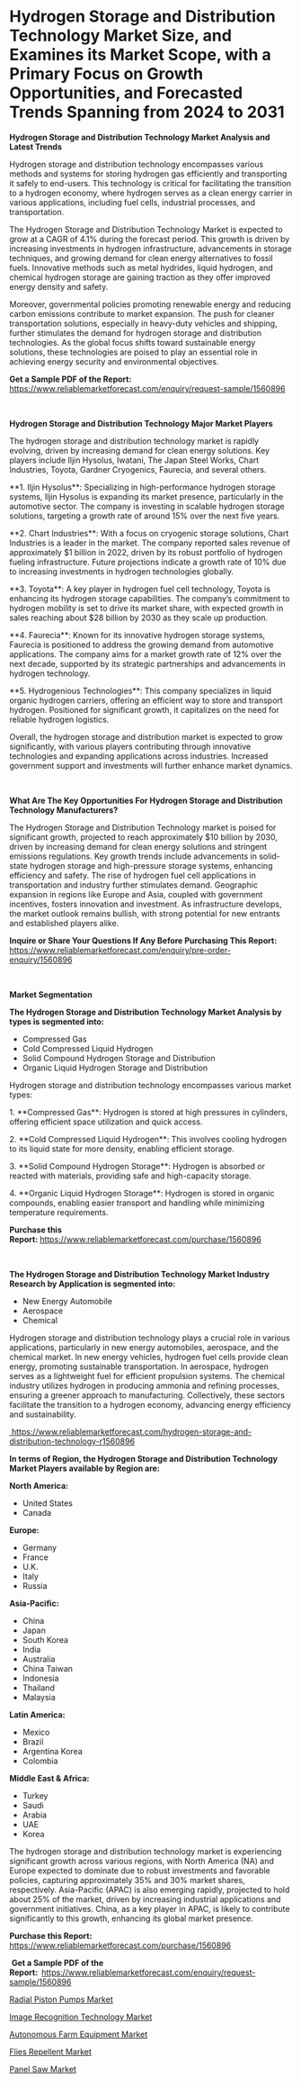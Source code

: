 <p><h1>Hydrogen Storage and Distribution Technology Market Size, and Examines its Market Scope, with a Primary Focus on Growth Opportunities, and Forecasted Trends Spanning from 2024 to 2031</h1></p><p><strong>Hydrogen Storage and Distribution Technology Market Analysis and Latest Trends</strong></p>
<p><p>Hydrogen storage and distribution technology encompasses various methods and systems for storing hydrogen gas efficiently and transporting it safely to end-users. This technology is critical for facilitating the transition to a hydrogen economy, where hydrogen serves as a clean energy carrier in various applications, including fuel cells, industrial processes, and transportation.</p><p>The Hydrogen Storage and Distribution Technology Market is expected to grow at a CAGR of 4.1% during the forecast period. This growth is driven by increasing investments in hydrogen infrastructure, advancements in storage techniques, and growing demand for clean energy alternatives to fossil fuels. Innovative methods such as metal hydrides, liquid hydrogen, and chemical hydrogen storage are gaining traction as they offer improved energy density and safety.</p><p>Moreover, governmental policies promoting renewable energy and reducing carbon emissions contribute to market expansion. The push for cleaner transportation solutions, especially in heavy-duty vehicles and shipping, further stimulates the demand for hydrogen storage and distribution technologies. As the global focus shifts toward sustainable energy solutions, these technologies are poised to play an essential role in achieving energy security and environmental objectives.</p></p>
<p><strong>Get a Sample PDF of the Report:&nbsp;</strong> <a href="https://www.reliablemarketforecast.com/enquiry/request-sample/1560896?utm_campaign=1169&utm_medium=2&utm_source=Github&utm_content=ia&utm_term=17112024&utm_id=hydrogen-storage-and-distribution-technology">https://www.reliablemarketforecast.com/enquiry/request-sample/1560896</a></p>
<p>&nbsp;</p>
<p><strong>Hydrogen Storage and Distribution Technology Major Market Players</strong></p>
<p><p>The hydrogen storage and distribution technology market is rapidly evolving, driven by increasing demand for clean energy solutions. Key players include Iljin Hysolus, Iwatani, The Japan Steel Works, Chart Industries, Toyota, Gardner Cryogenics, Faurecia, and several others. </p><p>**1. Iljin Hysolus**: Specializing in high-performance hydrogen storage systems, Iljin Hysolus is expanding its market presence, particularly in the automotive sector. The company is investing in scalable hydrogen storage solutions, targeting a growth rate of around 15% over the next five years.</p><p>**2. Chart Industries**: With a focus on cryogenic storage solutions, Chart Industries is a leader in the market. The company reported sales revenue of approximately $1 billion in 2022, driven by its robust portfolio of hydrogen fueling infrastructure. Future projections indicate a growth rate of 10% due to increasing investments in hydrogen technologies globally.</p><p>**3. Toyota**: A key player in hydrogen fuel cell technology, Toyota is enhancing its hydrogen storage capabilities. The company’s commitment to hydrogen mobility is set to drive its market share, with expected growth in sales reaching about $28 billion by 2030 as they scale up production.</p><p>**4. Faurecia**: Known for its innovative hydrogen storage systems, Faurecia is positioned to address the growing demand from automotive applications. The company aims for a market growth rate of 12% over the next decade, supported by its strategic partnerships and advancements in hydrogen technology.</p><p>**5. Hydrogenious Technologies**: This company specializes in liquid organic hydrogen carriers, offering an efficient way to store and transport hydrogen. Positioned for significant growth, it capitalizes on the need for reliable hydrogen logistics.</p><p>Overall, the hydrogen storage and distribution market is expected to grow significantly, with various players contributing through innovative technologies and expanding applications across industries. Increased government support and investments will further enhance market dynamics.</p></p>
<p>&nbsp;</p>
<p><strong>What Are The Key Opportunities For Hydrogen Storage and Distribution Technology Manufacturers?</strong></p>
<p><p>The Hydrogen Storage and Distribution Technology market is poised for significant growth, projected to reach approximately $10 billion by 2030, driven by increasing demand for clean energy solutions and stringent emissions regulations. Key growth trends include advancements in solid-state hydrogen storage and high-pressure storage systems, enhancing efficiency and safety. The rise of hydrogen fuel cell applications in transportation and industry further stimulates demand. Geographic expansion in regions like Europe and Asia, coupled with government incentives, fosters innovation and investment. As infrastructure develops, the market outlook remains bullish, with strong potential for new entrants and established players alike.</p></p>
<p><strong>Inquire or Share Your Questions If Any Before Purchasing This Report:</strong> <a href="https://www.reliablemarketforecast.com/enquiry/pre-order-enquiry/1560896?utm_campaign=1169&utm_medium=2&utm_source=Github&utm_content=ia&utm_term=17112024&utm_id=hydrogen-storage-and-distribution-technology">https://www.reliablemarketforecast.com/enquiry/pre-order-enquiry/1560896</a></p>
<p>&nbsp;</p>
<p><strong>Market Segmentation</strong></p>
<p><strong>The Hydrogen Storage and Distribution Technology Market Analysis by types is segmented into:</strong></p>
<p><ul><li>Compressed Gas</li><li>Cold Compressed Liquid Hydrogen</li><li>Solid Compound Hydrogen Storage and Distribution</li><li>Organic Liquid Hydrogen Storage and Distribution</li></ul></p>
<p><p>Hydrogen storage and distribution technology encompasses various market types: </p><p>1. **Compressed Gas**: Hydrogen is stored at high pressures in cylinders, offering efficient space utilization and quick access.</p><p>2. **Cold Compressed Liquid Hydrogen**: This involves cooling hydrogen to its liquid state for more density, enabling efficient storage.</p><p>3. **Solid Compound Hydrogen Storage**: Hydrogen is absorbed or reacted with materials, providing safe and high-capacity storage.</p><p>4. **Organic Liquid Hydrogen Storage**: Hydrogen is stored in organic compounds, enabling easier transport and handling while minimizing temperature requirements.</p></p>
<p><strong>Purchase this Report:&nbsp;</strong><a href="https://www.reliablemarketforecast.com/purchase/1560896?utm_campaign=1169&utm_medium=2&utm_source=Github&utm_content=ia&utm_term=17112024&utm_id=hydrogen-storage-and-distribution-technology">https://www.reliablemarketforecast.com/purchase/1560896</a></p>
<p>&nbsp;</p>
<p><strong>The Hydrogen Storage and Distribution Technology Market Industry Research by Application is segmented into:</strong></p>
<p><ul><li>New Energy Automobile</li><li>Aerospace</li><li>Chemical</li></ul></p>
<p><p>Hydrogen storage and distribution technology plays a crucial role in various applications, particularly in new energy automobiles, aerospace, and the chemical market. In new energy vehicles, hydrogen fuel cells provide clean energy, promoting sustainable transportation. In aerospace, hydrogen serves as a lightweight fuel for efficient propulsion systems. The chemical industry utilizes hydrogen in producing ammonia and refining processes, ensuring a greener approach to manufacturing. Collectively, these sectors facilitate the transition to a hydrogen economy, advancing energy efficiency and sustainability.</p></p>
<p><a href="https://www.reliablemarketforecast.com/hydrogen-storage-and-distribution-technology-r1560896?utm_campaign=1169&utm_medium=2&utm_source=Github&utm_content=ia&utm_term=17112024&utm_id=hydrogen-storage-and-distribution-technology">&nbsp;https://www.reliablemarketforecast.com/hydrogen-storage-and-distribution-technology-r1560896</a></p>
<p><strong>In terms of Region, the Hydrogen Storage and Distribution Technology Market Players available by Region are:</strong></p>
<p>
    <p> <strong> North America: </strong>
        <ul>
            <li>United States</li>
            <li>Canada</li>
        </ul>
        </p> 
    <p> <strong> Europe: </strong>
        <ul>
            <li>Germany</li>
            <li>France</li>
            <li>U.K.</li>
            <li>Italy</li>
            <li>Russia</li>
        </ul>
        </p> 
    <p> <strong> Asia-Pacific: </strong>
        <ul>
            <li>China</li>
            <li>Japan</li>
            <li>South Korea</li>
            <li>India</li>
            <li>Australia</li>
            <li>China Taiwan</li>
            <li>Indonesia</li>
            <li>Thailand</li>
            <li>Malaysia</li>
        </ul>
        </p> 
    <p> <strong> Latin America: </strong>
        <ul>
            <li>Mexico</li>
            <li>Brazil</li>
            <li>Argentina Korea</li>
            <li>Colombia</li>
        </ul>
        </p> 
    <p> <strong> Middle East & Africa: </strong>
        <ul>
            <li>Turkey</li>
            <li>Saudi</li>
            <li>Arabia</li>
            <li>UAE</li>
            <li>Korea</li>
        </ul>
    </p>
    </p>
<p><p>The hydrogen storage and distribution technology market is experiencing significant growth across various regions, with North America (NA) and Europe expected to dominate due to robust investments and favorable policies, capturing approximately 35% and 30% market shares, respectively. Asia-Pacific (APAC) is also emerging rapidly, projected to hold about 25% of the market, driven by increasing industrial applications and government initiatives. China, as a key player in APAC, is likely to contribute significantly to this growth, enhancing its global market presence.</p></p>
<p><strong>Purchase this Report: </strong><a href="https://www.reliablemarketforecast.com/purchase/1560896?utm_campaign=1169&utm_medium=2&utm_source=Github&utm_content=ia&utm_term=17112024&utm_id=hydrogen-storage-and-distribution-technology">https://www.reliablemarketforecast.com/purchase/1560896</a></p>
<p>&nbsp;<strong>Get a Sample PDF of the Report:&nbsp;&nbsp;</strong><a href="https://www.reliablemarketforecast.com/enquiry/request-sample/1560896?utm_campaign=1169&utm_medium=2&utm_source=Github&utm_content=ia&utm_term=17112024&utm_id=hydrogen-storage-and-distribution-technology">https://www.reliablemarketforecast.com/enquiry/request-sample/1560896</a></p>
<p><strong></strong></p>
<p><p><a href="https://github.com/pizolina/Market-Research-Report-List-6/blob/main/radial-piston-pumps-market.md?utm_campaign=1169&utm_medium=2&utm_source=Github&utm_content=ia&utm_term=17112024&utm_id=hydrogen-storage-and-distribution-technology">Radial Piston Pumps Market</a></p><p><a href="https://issuu.com/reportprime-2/docs/image-recognition-technology-market_9bd2471c5ec1ae?utm_campaign=1169&utm_medium=2&utm_source=Github&utm_content=ia&utm_term=17112024&utm_id=hydrogen-storage-and-distribution-technology">Image Recognition Technology Market</a></p><p><a href="https://www.linkedin.com/pulse/emerging-technologies-reshaping-autonomous-farm-equipment-vbbsc?utm_campaign=1169&utm_medium=2&utm_source=Github&utm_content=ia&utm_term=17112024&utm_id=hydrogen-storage-and-distribution-technology">Autonomous Farm Equipment Market</a></p><p><a href="https://issuu.com/reportprime-2/docs/flies-repellent-market-size-2030.pp_1d4be822e90938?utm_campaign=1169&utm_medium=2&utm_source=Github&utm_content=ia&utm_term=17112024&utm_id=hydrogen-storage-and-distribution-technology">Flies Repellent Market</a></p><p><a href="https://www.linkedin.com/pulse/digital-transformation-panel-saw-industry-market-opportunities-nwvxc?utm_campaign=1169&utm_medium=2&utm_source=Github&utm_content=ia&utm_term=17112024&utm_id=hydrogen-storage-and-distribution-technology">Panel Saw Market</a></p></p>